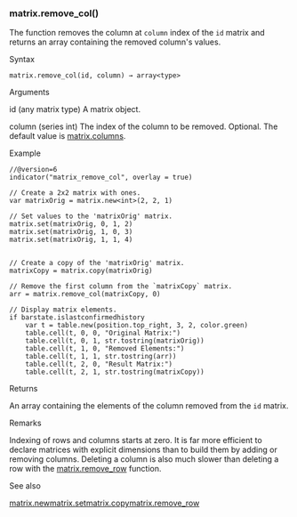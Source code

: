 ### matrix.remove\_col()

The function removes the column at `column` index of the `id` matrix and returns an array containing the removed column's values.

Syntax

```
matrix.remove_col(id, column) → array<type>
```

Arguments

id (any matrix type) A matrix object.

column (series int) The index of the column to be removed. Optional. The default value is [matrix.columns](#fun_matrix.columns).

Example

```
//@version=6  
indicator("matrix_remove_col", overlay = true)  
  
// Create a 2x2 matrix with ones.  
var matrixOrig = matrix.new<int>(2, 2, 1)  
  
// Set values to the 'matrixOrig' matrix.  
matrix.set(matrixOrig, 0, 1, 2)  
matrix.set(matrixOrig, 1, 0, 3)  
matrix.set(matrixOrig, 1, 1, 4)  
  
  
// Create a copy of the 'matrixOrig' matrix.  
matrixCopy = matrix.copy(matrixOrig)  
  
// Remove the first column from the `matrixCopy` matrix.  
arr = matrix.remove_col(matrixCopy, 0)  
  
// Display matrix elements.  
if barstate.islastconfirmedhistory  
    var t = table.new(position.top_right, 3, 2, color.green)  
    table.cell(t, 0, 0, "Original Matrix:")  
    table.cell(t, 0, 1, str.tostring(matrixOrig))  
    table.cell(t, 1, 0, "Removed Elements:")  
    table.cell(t, 1, 1, str.tostring(arr))  
    table.cell(t, 2, 0, "Result Matrix:")  
    table.cell(t, 2, 1, str.tostring(matrixCopy))
```

Returns

An array containing the elements of the column removed from the `id` matrix.

Remarks

Indexing of rows and columns starts at zero. It is far more efficient to declare matrices with explicit dimensions than to build them by adding or removing columns. Deleting a column is also much slower than deleting a row with the [matrix.remove\_row](#fun_matrix.remove_row) function.

See also

[matrix.new<type>](#fun_matrix.new<type>)[matrix.set](#fun_matrix.set)[matrix.copy](#fun_matrix.copy)[matrix.remove\_row](#fun_matrix.remove_row)
